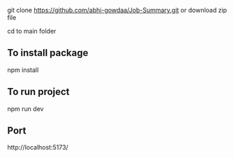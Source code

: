 git clone https://github.com/abhi-gowdaa/Job-Summary.git
or download zip file

cd to main folder

## To install package
npm install

## To run project
npm run dev

## Port
http://localhost:5173/
